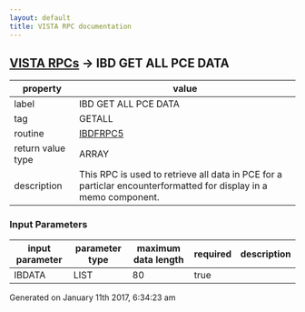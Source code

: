 ```yaml
---
layout: default
title: VISTA RPC documentation
---
```




## [VISTA RPCs](TableOfContent.md) &#8594; IBD GET ALL PCE DATA 

 property | value 
--- | --- 
 label | IBD GET ALL PCE DATA
 tag | GETALL
 routine | [IBDFRPC5](http://code.osehra.org/dox/Routine_IBDFRPC5_source.html)
 return value type | ARRAY
 description | This RPC is used to retrieve all data in PCE for a particlar encounterformatted for display in a memo component.

### Input Parameters

| input parameter | parameter type | maximum data length | required | description | 
| --- | --- | --- | --- | --- | 
| IBDATA | LIST | 80 | true |  | 




Generated on January 11th 2017, 6:34:23 am